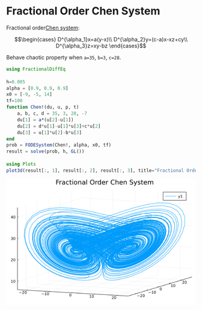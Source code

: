# Fractional Order Chen System

Fractional order[Chen system](https://www.worldscientific.com/doi/abs/10.1142/s0218127499001024):

```math
\begin{cases}
D^{\alpha_1}x=a(y-x)\\
D^{\alpha_2}y=(c-a)x-xz+cy\\
D^{\alpha_3}z=xy-bz
\end{cases}
```

Behave chaotic property when ``a=35``, ``b=3``, ``c=28``.


```julia
using FractionalDiffEq

h=0.005
alpha = [0.9, 0.9, 0.9]
x0 = [-9, -5, 14]
tf=100
function Chen!(du, u, p, t)
    a, b, c, d = 35, 3, 28, -7
    du[1] = a*(u[2]-u[1])
    du[2] = d*u[1]-u[1]*u[3]+c*u[2]
    du[3] = u[1]*u[2]-b*u[3]
end
prob = FODESystem(Chen!, alpha, x0, tf)
result = solve(prob, h, GL())

using Plots
plot3d(result[:, 1], result[:, 2], result[:, 3], title="Fractional Order Chen System")
```

![Chen](./assets/Chen.png)